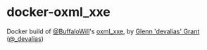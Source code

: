 # docker-oxml_xxe

Docker build of [@BuffaloWill](https://github.com/BuffaloWill)'s [oxml_xxe](https://github.com/BuffaloWill/oxml_xxe), by [Glenn 'devalias' Grant](http://devalias.net/) ([@_devalias](https://twitter.com/_devalias))
